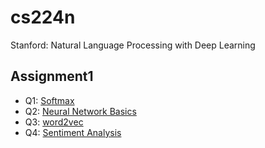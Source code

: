 # cs224n
Stanford: Natural Language Processing with Deep Learning

## Assignment1
- Q1: [Softmax](./assignment1/q1_softmax.py)
- Q2: [Neural Network Basics](./assignment1/q2_neural.py)
- Q3: [word2vec](./assignment1/q3_word2vec.py)
- Q4: [Sentiment Analysis](./assignment1/q4_sentiment.py)
